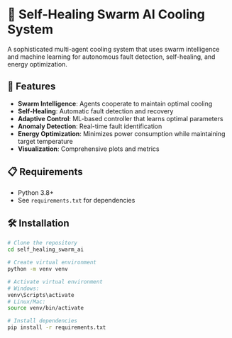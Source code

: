 
# 🧠 Self-Healing Swarm AI Cooling System

A sophisticated multi-agent cooling system that uses swarm intelligence and machine learning for autonomous fault detection, self-healing, and energy optimization.

## 🚀 Features

- **Swarm Intelligence**: Agents cooperate to maintain optimal cooling
- **Self-Healing**: Automatic fault detection and recovery
- **Adaptive Control**: ML-based controller that learns optimal parameters
- **Anomaly Detection**: Real-time fault identification
- **Energy Optimization**: Minimizes power consumption while maintaining target temperature
- **Visualization**: Comprehensive plots and metrics

## 📋 Requirements

- Python 3.8+
- See `requirements.txt` for dependencies

## 🛠️ Installation

```bash
# Clone the repository
cd self_healing_swarm_ai

# Create virtual environment
python -m venv venv

# Activate virtual environment
# Windows:
venv\Scripts\activate
# Linux/Mac:
source venv/bin/activate

# Install dependencies
pip install -r requirements.txt
